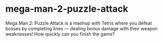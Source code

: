 # mega-man-2-puzzle-attack
Mega Man 2: Puzzle Attack is a mashup with Tetris where you defeat bosses by completing lines — dealing bonus damage with their weapon weaknesses! How quickly can you finish the game?
